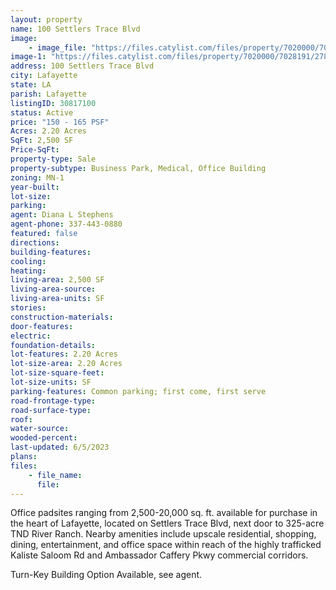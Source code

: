 ```yaml
---
layout: property
name: 100 Settlers Trace Blvd
image:
    - image_file: "https://files.catylist.com/files/property/7020000/7028191/raw_27888615_Flyer__Padsites__100BLK_SETTLERS_TRACE_BLVD_LAFAYETTE.pdf"
image-1: "https://files.catylist.com/files/property/7020000/7028191/27883505_Aerial.png"
address: 100 Settlers Trace Blvd
city: Lafayette
state: LA
parish: Lafayette
listingID: 30817100
status: Active
price: "150 - 165 PSF"
Acres: 2.20 Acres
SqFt: 2,500 SF
Price-SqFt:
property-type: Sale
property-subtype: Business Park, Medical, Office Building
zoning: MN-1
year-built:
lot-size:
parking:
agent: Diana L Stephens
agent-phone: 337-443-0880
featured: false
directions:
building-features:
cooling:
heating:
living-area: 2,500 SF
living-area-source:
living-area-units: SF
stories:
construction-materials:
door-features:
electric:
foundation-details:
lot-features: 2.20 Acres
lot-size-area: 2.20 Acres
lot-size-square-feet:
lot-size-units: SF
parking-features: Common parking; first come, first serve
road-frontage-type:
road-surface-type:
roof:
water-source:
wooded-percent:
last-updated: 6/5/2023
plans:
files:
    - file_name:
      file:
---
```

Office padsites ranging from 2,500-20,000 sq. ft. available for purchase in the heart of Lafayette, located on Settlers Trace Blvd, next door to 325-acre TND River Ranch. Nearby amenities include upscale residential, shopping, dining, entertainment, and office space within reach of the highly trafficked Kaliste Saloom Rd and Ambassador Caffery Pkwy commercial corridors. Turn-Key Building Option Available, see agent.
